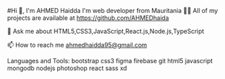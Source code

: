 
#Hi 👋, I'm AHMED Haidda
I'm web developer from Mauritania
👨‍💻 All of my projects are available at https://github.com/AHMEDhaida

💬 Ask me about HTML5,CSS3,JavaScript,React.js,Node.js,TypeScript

📫 How to reach me ahmedhaidda95@gmail.com

Languages and Tools:
bootstrap css3 figma firebase git html5 javascript mongodb nodejs photoshop react sass xd
